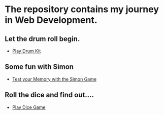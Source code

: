 # The repository contains my journey in Web Development.

## Let the drum roll begin.

* [Play Drum Kit](https://drumkitbydv.netlify.app/)

## Some fun with Simon

* [Test your Memory with the Simon Game](https://simongamebydv.netlify.app/)

## Roll the dice and find out....

* [Play Dice Game](https://dicegamebydv.netlify.app/)

